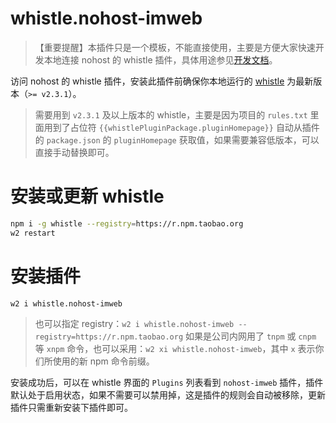 # whistle.nohost-imweb
> 【重要提醒】本插件只是一个模板，不能直接使用，主要是方便大家快速开发本地连接 nohost 的 whistle 插件，具体用途参见[开发文档](./dev.md)。

访问 nohost 的 whistle 插件，安装此插件前确保你本地运行的 [whistle](https://github.com/avwo/whistle) 为最新版本（`>= v2.3.1`）。
> 需要用到 `v2.3.1` 及以上版本的 whistle，主要是因为项目的 `rules.txt` 里面用到了占位符 `{{whistlePluginPackage.pluginHomepage}}` 自动从插件的 `package.json` 的 `pluginHomepage` 获取值，如果需要兼容低版本，可以直接手动替换即可。

# 安装或更新 whistle
``` sh
npm i -g whistle --registry=https://r.npm.taobao.org
w2 restart
```

# 安装插件
``` sh
w2 i whistle.nohost-imweb
```
> 也可以指定 registry：`w2 i whistle.nohost-imweb --registry=https://r.npm.taobao.org`
> 如果是公司内网用了 `tnpm` 或 `cnpm` 等 `xnpm` 命令，也可以采用：`w2 xi whistle.nohost-imweb`，其中 `x` 表示你们所使用的新 npm 命令前缀。

安装成功后，可以在 whistle 界面的 `Plugins` 列表看到 `nohost-imweb` 插件，插件默认处于启用状态，如果不需要可以禁用掉，这是插件的规则会自动被移除，更新插件只需重新安装下插件即可。
